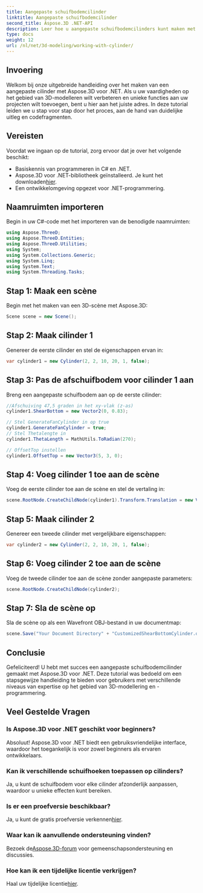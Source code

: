```yaml
---
title: Aangepaste schuifbodemcilinder
linktitle: Aangepaste schuifbodemcilinder
second_title: Aspose.3D .NET-API
description: Leer hoe u aangepaste schuifbodemcilinders kunt maken met Aspose.3D voor .NET met onze gedetailleerde stapsgewijze handleiding. Verbeter vandaag nog uw vaardigheden op het gebied van 3D-modelleren!
type: docs
weight: 12
url: /nl/net/3d-modeling/working-with-cylinder/
---
```

## Invoering
Welkom bij onze uitgebreide handleiding over het maken van een aangepaste cilinder met Aspose.3D voor .NET. Als u uw vaardigheden op het gebied van 3D-modelleren wilt verbeteren en unieke functies aan uw projecten wilt toevoegen, bent u hier aan het juiste adres. In deze tutorial leiden we u stap voor stap door het proces, aan de hand van duidelijke uitleg en codefragmenten.
## Vereisten
Voordat we ingaan op de tutorial, zorg ervoor dat je over het volgende beschikt:
- Basiskennis van programmeren in C# en .NET.
-  Aspose.3D voor .NET-bibliotheek geïnstalleerd. Je kunt het downloaden[hier](https://releases.aspose.com/3d/net/).
- Een ontwikkelomgeving opgezet voor .NET-programmering.
## Naamruimten importeren
Begin in uw C#-code met het importeren van de benodigde naamruimten:
```csharp
using Aspose.ThreeD;
using Aspose.ThreeD.Entities;
using Aspose.ThreeD.Utilities;
using System;
using System.Collections.Generic;
using System.Linq;
using System.Text;
using System.Threading.Tasks;
```
## Stap 1: Maak een scène
Begin met het maken van een 3D-scène met Aspose.3D:
```csharp
Scene scene = new Scene();
```
## Stap 2: Maak cilinder 1
Genereer de eerste cilinder en stel de eigenschappen ervan in:
```csharp
var cylinder1 = new Cylinder(2, 2, 10, 20, 1, false);
```
## Stap 3: Pas de afschuifbodem voor cilinder 1 aan
Breng een aangepaste schuifbodem aan op de eerste cilinder:
```csharp
//Afschuiving 47,5 graden in het xy-vlak (z-as)
cylinder1.ShearBottom = new Vector2(0, 0.83); 

// Stel GenerateFanCylinder in op true
cylinder1.GenerateFanCylinder = true;
// Stel Thetalengte in
cylinder1.ThetaLength = MathUtils.ToRadian(270);

// OffsetTop instellen
cylinder1.OffsetTop = new Vector3(5, 3, 0);
```
## Stap 4: Voeg cilinder 1 toe aan de scène
Voeg de eerste cilinder toe aan de scène en stel de vertaling in:
```csharp
scene.RootNode.CreateChildNode(cylinder1).Transform.Translation = new Vector3(10, 0, 0);
```
## Stap 5: Maak cilinder 2
Genereer een tweede cilinder met vergelijkbare eigenschappen:
```csharp
var cylinder2 = new Cylinder(2, 2, 10, 20, 1, false);
```
## Stap 6: Voeg cilinder 2 toe aan de scène
Voeg de tweede cilinder toe aan de scène zonder aangepaste parameters:
```csharp
scene.RootNode.CreateChildNode(cylinder2);
```
## Stap 7: Sla de scène op
Sla de scène op als een Wavefront OBJ-bestand in uw documentmap:
```csharp
scene.Save("Your Document Directory" + "CustomizedShearBottomCylinder.obj", FileFormat.WavefrontOBJ);
```
## Conclusie
Gefeliciteerd! U hebt met succes een aangepaste schuifbodemcilinder gemaakt met Aspose.3D voor .NET. Deze tutorial was bedoeld om een stapsgewijze handleiding te bieden voor gebruikers met verschillende niveaus van expertise op het gebied van 3D-modellering en -programmering.
## Veel Gestelde Vragen
### Is Aspose.3D voor .NET geschikt voor beginners?
Absoluut! Aspose.3D voor .NET biedt een gebruiksvriendelijke interface, waardoor het toegankelijk is voor zowel beginners als ervaren ontwikkelaars.
### Kan ik verschillende schuifhoeken toepassen op cilinders?
Ja, u kunt de schuifbodem voor elke cilinder afzonderlijk aanpassen, waardoor u unieke effecten kunt bereiken.
### Is er een proefversie beschikbaar?
 Ja, u kunt de gratis proefversie verkennen[hier](https://releases.aspose.com/).
### Waar kan ik aanvullende ondersteuning vinden?
 Bezoek de[Aspose.3D-forum](https://forum.aspose.com/c/3d/18) voor gemeenschapsondersteuning en discussies.
### Hoe kan ik een tijdelijke licentie verkrijgen?
 Haal uw tijdelijke licentie[hier](https://purchase.aspose.com/temporary-license/).